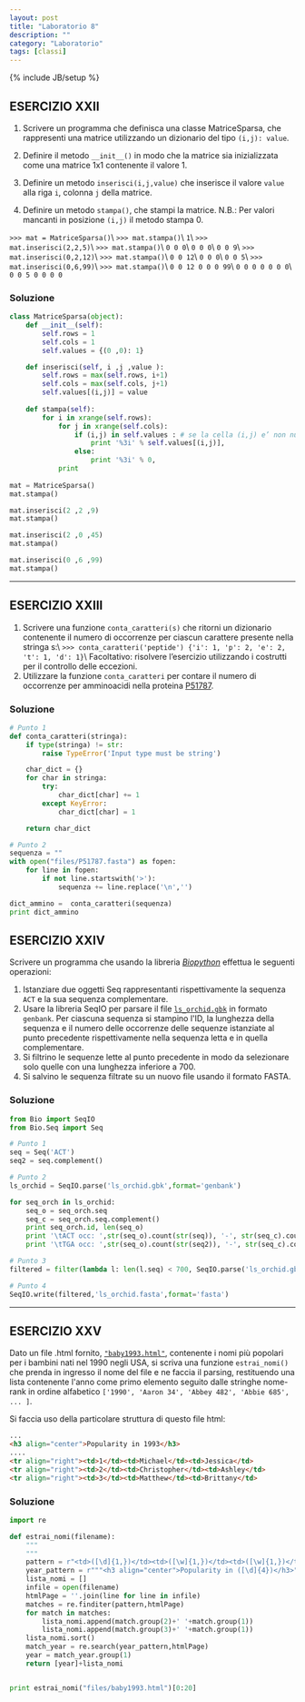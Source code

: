 ```yaml
---
layout: post
title: "Laboratorio 8"
description: ""
category: "Laboratorio"
tags: [classi]
---
```

{% include JB/setup %}
<script type="text/javascript" src="http://cdn.mathjax.org/mathjax/latest/MathJax.js?config=TeX-AMS-MML_HTMLorMML"></script>

## ESERCIZIO XXII

1. Scrivere un programma che definisca una classe MatriceSparsa, che rappresenti una matrice utilizzando un dizionario del tipo `(i,j): value`.

2. Definire il metodo `__init__()` in modo che la matrice sia inizializzata come una matrice 1x1 contenente il valore 1.

3. Definire un metodo `inserisci(i,j,value)` che inserisce il valore `value` alla riga `i`, colonna `j` della matrice. 

4. Definire un metodo `stampa()`, che stampi la matrice. N.B.: Per valori mancanti in posizione `(i,j)` il metodo stampa 0.

`>>> mat = MatriceSparsa()`\\
`>>> mat.stampa()`\\
`1`\\
`>>> mat.inserisci(2,2,5)`\\
`>>> mat.stampa()`\\
`0 0 0`\\
`0 0 0`\\
`0 0 9`\\
`>>> mat.inserisci(0,2,12)`\\
`>>> mat.stampa()`\\
`0 0 12`\\
`0 0 0`\\
`0 0 5`\\
`>>> mat.inserisci(0,6,99)`\\
`>>> mat.stampa()`\\
`0 0 12 0 0 0 99`\\
`0 0 0 0 0 0 0`\\
`0 0 5 0 0 0 0`


### Soluzione

```python
class MatriceSparsa(object):
    def __init__(self):
        self.rows = 1
        self.cols = 1
        self.values = {(0 ,0): 1}

    def inserisci(self, i ,j ,value ):
        self.rows = max(self.rows, i+1)
        self.cols = max(self.cols, j+1)
        self.values[(i,j)] = value
        
    def stampa(self):
        for i in xrange(self.rows):
            for j in xrange(self.cols):
                if (i,j) in self.values : # se la cella (i,j) e’ non nulla
                    print '%3i' % self.values[(i,j)],
                else:
                    print '%3i' % 0,
            print
            
mat = MatriceSparsa()
mat.stampa()

mat.inserisci(2 ,2 ,9)
mat.stampa()

mat.inserisci(2 ,0 ,45)
mat.stampa()

mat.inserisci(0 ,6 ,99)
mat.stampa()
```

---
## ESERCIZIO XXIII

1. Scrivere una funzione `conta_caratteri(s)` che ritorni un dizionario contenente il numero di occorrenze
    per ciascun carattere presente nella stringa s:\\
    `>>> conta_caratteri('peptide') {'i': 1, 'p': 2, 'e': 2, 't': 1, 'd': 1}`\\
    Facoltativo: risolvere l’esercizio utilizzando i costrutti per il controllo delle eccezioni.
2. Utilizzare la funzione `conta_caratteri` per contare il numero di occorrenze per amminoacidi
    nella proteina [P51787](http://www.uniprot.org/uniprot/P51787.fasta).


### Soluzione

```python
# Punto 1
def conta_caratteri(stringa):
    if type(stringa) != str:
        raise TypeError('Input type must be string')

    char_dict = {}
    for char in stringa:
        try:
            char_dict[char] += 1
        except KeyError:
            char_dict[char] = 1

    return char_dict

# Punto 2
sequenza = ""
with open("files/P51787.fasta") as fopen:
    for line in fopen:
        if not line.startswith('>'):
            sequenza += line.replace('\n','')

dict_ammino =  conta_caratteri(sequenza)
print dict_ammino

```

## ESERCIZIO XXIV

Scrivere un programma che usando la libreria [*Biopython*](http://biopython.org/wiki/Documentation) effettua le seguenti operazioni:

1. Istanziare due oggetti Seq rappresentanti rispettivamente la sequenza `ACT` e la sua sequenza complementare.
2. Usare la libreria SeqIO per parsare il file [`ls_orchid.gbk`](../../../../python/ls_orchid.gbk) in formato `genbank`. Per ciascuna sequenza si stampino l'ID,
    la lunghezza della sequenza e il numero delle occorrenze delle sequenze istanziate al punto precedente rispettivamente nella
    sequenza letta e in quella complementare.
3. Si filtrino le sequenze lette al punto precedente in modo da selezionare solo quelle con una lunghezza inferiore a 700.
4. Si salvino le sequenza filtrate su un nuovo file usando il formato FASTA.

### Soluzione


```python
from Bio import SeqIO
from Bio.Seq import Seq

# Punto 1
seq = Seq('ACT')
seq2 = seq.complement()

# Punto 2
ls_orchid = SeqIO.parse('ls_orchid.gbk',format='genbank')

for seq_orch in ls_orchid:
    seq_o = seq_orch.seq
    seq_c = seq_orch.seq.complement()
    print seq_orch.id, len(seq_o)
    print '\tACT occ: ',str(seq_o).count(str(seq)), '-', str(seq_c).count(str(seq))
    print '\tTGA occ: ',str(seq_o).count(str(seq2)), '-', str(seq_c).count(str(seq2))

# Punto 3
filtered = filter(lambda l: len(l.seq) < 700, SeqIO.parse('ls_orchid.gbk',format='genbank'))

# Punto 4
SeqIO.write(filtered,'ls_orchid.fasta',format='fasta')
```

---
## ESERCIZIO XXV

Dato un file .html fornito, <a href="/python/baby1993.html" download>`"baby1993.html"`</a>, contenente i nomi più popolari per i bambini nati nel 1990 negli USA, si scriva una funzione
`estrai_nomi()` che prenda in ingresso il nome del file e ne faccia il parsing, restituendo una lista contenente l'anno come primo elemento
seguito dalle stringhe nome-rank in ordine alfabetico `['1990', 'Aaron 34', 'Abbey 482', 'Abbie 685', ... ]`.

Si faccia uso della particolare struttura di questo file html:

```html
...
<h3 align="center">Popularity in 1993</h3>
....
<tr align="right"><td>1</td><td>Michael</td><td>Jessica</td>
<tr align="right"><td>2</td><td>Christopher</td><td>Ashley</td>
<tr align="right"><td>3</td><td>Matthew</td><td>Brittany</td>
```

### Soluzione

```python
import re

def estrai_nomi(filename):
    """
    """
    pattern = r"<td>([\d]{1,})</td><td>([\w]{1,})</td><td>([\w]{1,})</td>"
    year_pattern = r"""<h3 align="center">Popularity in ([\d]{4})</h3>"""
    lista_nomi = []
    infile = open(filename)
    htmlPage = ''.join(line for line in infile)
    matches = re.finditer(pattern,htmlPage)
    for match in matches:
        lista_nomi.append(match.group(2)+' '+match.group(1))
        lista_nomi.append(match.group(3)+' '+match.group(1))
    lista_nomi.sort()
    match_year = re.search(year_pattern,htmlPage)
    year = match_year.group(1)
    return [year]+lista_nomi


print estrai_nomi("files/baby1993.html")[0:20]
```
